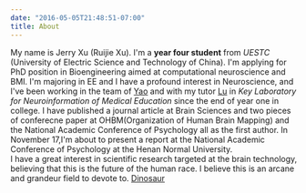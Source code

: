 ```yaml
---
date: "2016-05-05T21:48:51-07:00"
title: About
---
```

<!--
 My name is Jerry Xu (Ruijie Xu). I'm a <strong>year four student</strong> from <em>UESTC</em> (University of Electric Science and Technology of China). I'm applying for PhD position in Bioengineering aimed at computational neuroscience and BMI.
 I'm majoring in EE and I have a profound interest in Neuroscience, and I've been working in the team of [Yao](https://scholar.google.com/citations?user=ClUoWqsAAAAJ&hl=en&oi=ao) and with my tutor [Lu](https://scholar.google.com/citations?user=OLWmCDYAAAAJ&hl=en&oi=sra) <em> Key Laboratory for Neuroinformation of Medical Education <em> since the end of year one in college. I have published a journal article at Brain Sciences and two pieces of conferecne paper at OHBM(Organization of Human Brain Mapping) and the National Academic Conference of Psychology all as the first author.In November 17,I'm about to present a report at the National Academic Conference of Psychology at the Henan Normal University.   
 I have a great interest in scientific research targeted at the brain technology, believing that this is the future of the human race. I believe this is an arcane and grandeur field to devote to.
-->
My name is Jerry Xu (Ruijie Xu). 
I'm a <strong>year four student</strong> from <em>UESTC</em> (University of Electric Science and Technology of China). 
I'm applying for PhD position in Bioengineering aimed at computational neuroscience and BMI.
I'm majoring in EE and I have a profound interest in Neuroscience, 
and I've been working in the team of [Yao](https://scholar.google.com/citations?user=ClUoWqsAAAAJ&hl=en&oi=ao) 
and with my tutor [Lu](https://scholar.google.com/citations?user=OLWmCDYAAAAJ&hl=en&oi=sra) 
in <em> Key Laboratory for Neuroinformation of Medical Education </em> since the end of year one in college. 
I have published a journal article at Brain Sciences and two pieces of conferecne paper at OHBM(Organization of Human Brain Mapping) 
and the National Academic Conference of Psychology all as the first author.
In November 17,I'm about to present a report at the National Academic Conference of Psychology at the Henan Normal University.   
I have a great interest in scientific research targeted at the brain technology, 
believing that this is the future of the human race. I believe this is an arcane and grandeur field to devote to.
[Dinosaur](/dinosaur_small/)